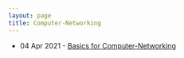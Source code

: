 ```yaml
---
layout: page
title: Computer-Networking
---
```

- 04 Apr 2021 - [Basics for Computer-Networking](https://o5m4n.github.io/Basic-Computer-Networking)
